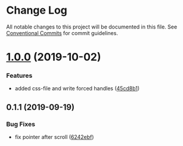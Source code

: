 # Change Log

All notable changes to this project will be documented in this file.
See [Conventional Commits](https://conventionalcommits.org) for commit guidelines.

# [1.0.0](https://github.com/pixelass/demo/compare/v0.1.1...v1.0.0) (2019-10-02)


### Features

* added css-file and write forced handles ([45cd8b1](https://github.com/pixelass/demo/commit/45cd8b1))





## 0.1.1 (2019-09-19)


### Bug Fixes

* fix pointer after scroll ([6242ebf](https://github.com/pixelass/demo/commit/6242ebf))
